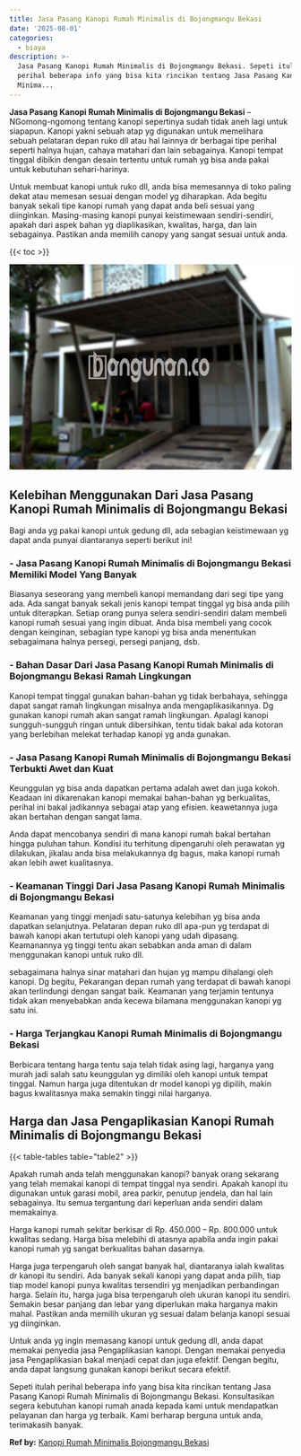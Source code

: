 ```yaml
---
title: Jasa Pasang Kanopi Rumah Minimalis di Bojongmangu Bekasi
date: '2025-08-01'
categories:
  - biaya
description: >-
  Jasa Pasang Kanopi Rumah Minimalis di Bojongmangu Bekasi. Sepeti itulah
  perihal beberapa info yang bisa kita rincikan tentang Jasa Pasang Kanopi Rumah
  Minima...
---
```


**Jasa Pasang Kanopi Rumah Minimalis di Bojongmangu Bekasi** – NGomong-ngomong tentang kanopi sepertinya sudah tidak aneh lagi untuk siapapun. Kanopi yakni sebuah atap yg digunakan untuk memelihara sebuah pelataran depan ruko dll atau hal lainnya dr berbagai tipe perihal seperti halnya hujan, cahaya matahari dan lain sebagainya. Kanopi tempat tinggal dibikin dengan desain tertentu untuk rumah yg bisa anda pakai untuk kebutuhan sehari-harinya.

Untuk membuat kanopi untuk ruko dll, anda bisa memesannya di toko paling dekat atau memesan sesuai dengan model yg diharapkan. Ada begitu banyak sekali tipe kanopi rumah yang dapat anda beli sesuai yang diinginkan. Masing-masing kanopi punyai keistimewaan sendiri-sendiri, apakah dari aspek bahan yg diaplikasikan, kwalitas, harga, dan lain sebagainya. Pastikan anda memilih canopy yang sangat sesuai untuk anda.

{{< toc >}}

![Jasa Pasang Kanopi Rumah Minimalis di Bojongmangu Bekasi](/images/harga-kanopi-minimalis-46.png)

## Kelebihan Menggunakan Dari Jasa Pasang Kanopi Rumah Minimalis di Bojongmangu Bekasi

Bagi anda yg pakai kanopi untuk gedung dll, ada sebagian keistimewaan yg dapat anda punyai diantaranya seperti berikut ini!

### \- Jasa Pasang Kanopi Rumah Minimalis di Bojongmangu Bekasi Memiliki Model Yang Banyak

Biasanya seseorang yang membeli kanopi memandang dari segi tipe yang ada. Ada sangat banyak sekali jenis kanopi tempat tinggal yg bisa anda pilih untuk diterapkan. Setiap orang punya selera sendiri-sendiri dalam membeli kanopi rumah sesuai yang ingin dibuat. Anda bisa membeli yang cocok dengan keinginan, sebagian type kanopi yg bisa anda menentukan sebagaimana halnya persegi, persegi panjang, dsb.

### \- Bahan Dasar Dari Jasa Pasang Kanopi Rumah Minimalis di Bojongmangu Bekasi Ramah Lingkungan

Kanopi tempat tinggal gunakan bahan-bahan yg tidak berbahaya, sehingga dapat sangat ramah lingkungan misalnya anda mengaplikasikannya. Dg gunakan kanopi rumah akan sangat ramah lingkungan. Apalagi kanopi sungguh-sungguh ringan untuk dibersihkan, tentu tidak bakal ada kotoran yang berlebihan melekat terhadap kanopi yg anda gunakan.

### \- Jasa Pasang Kanopi Rumah Minimalis di Bojongmangu Bekasi Terbukti Awet dan Kuat

Keunggulan yg bisa anda dapatkan pertama adalah awet dan juga kokoh. Keadaan ini dikarenakan kanopi memakai bahan-bahan yg berkualitas, perihal ini bakal jadikannya sebagai atap yang efisien. keawetannya juga akan bertahan dengan sangat lama.

Anda dapat mencobanya sendiri di mana kanopi rumah bakal bertahan hingga puluhan tahun. Kondisi itu terhitung dipengaruhi oleh perawatan yg dilakukan, jikalau anda bisa melakukannya dg bagus, maka kanopi rumah akan lebih awet kualitasnya.

### \- Keamanan Tinggi Dari Jasa Pasang Kanopi Rumah Minimalis di Bojongmangu Bekasi

Keamanan yang tinggi menjadi satu-satunya kelebihan yg bisa anda dapatkan selanjutnya. Pelataran depan ruko dll apa-pun yg terdapat di bawah kanopi akan tertutupi oleh kanopi yang udah dipasang. Keamanannya yg tinggi tentu akan sebabkan anda aman di dalam menggunakan kanopi untuk ruko dll.

sebagaimana halnya sinar matahari dan hujan yg mampu dihalangi oleh kanopi. Dg begitu, Pekarangan depan rumah yang terdapat di bawah kanopi akan terlindungi dengan sangat baik. Keamanan yang terjamin tentunya tidak akan menyebabkan anda kecewa bilamana menggunakan kanopi yg satu ini.

### \- Harga Terjangkau Kanopi Rumah Minimalis di Bojongmangu Bekasi

Berbicara tentang harga tentu saja telah tidak asing lagi, harganya yang murah jadi salah satu keunggulan yg dimiliki oleh kanopi untuk tempat tinggal. Namun harga juga ditentukan dr model kanopi yg dipilih, makin bagus kwalitasnya maka semakin tinggi nilai harganya.

## Harga dan Jasa Pengaplikasian Kanopi Rumah Minimalis di Bojongmangu Bekasi

{{< table-tables table="table2" >}}

Apakah rumah anda telah menggunakan kanopi? banyak orang sekarang yang telah memakai kanopi di tempat tinggal nya sendiri. Apakah kanopi itu digunakan untuk garasi mobil, area parkir, penutup jendela, dan hal lain sebagainya. Itu semua tergantung dari keperluan anda sendiri dalam memakainya.

Harga kanopi rumah sekitar berkisar di Rp. 450.000 – Rp. 800.000 untuk kwalitas sedang. Harga bisa melebihi di atasnya apabila anda ingin pakai kanopi rumah yg sangat berkualitas bahan dasarnya.

Harga juga terpengaruh oleh sangat banyak hal, diantaranya ialah kwalitas dr kanopi itu sendiri. Ada banyak sekali kanopi yang dapat anda pilih, tiap tiap model kanopi punya kwalitas tersendiri yg menjadikan perbandingan harga. Selain itu, harga juga bisa terpengaruh oleh ukuran kanopi itu sendiri. Semakin besar panjang dan lebar yang diperlukan maka harganya makin mahal. Pastikan anda memilih ukuran yg sesuai dalam belanja kanopi sesuai yg diinginkan.

Untuk anda yg ingin memasang kanopi untuk gedung dll, anda dapat memakai penyedia jasa Pengaplikasian kanopi. Dengan memakai penyedia jasa Pengaplikasian bakal menjadi cepat dan juga efektif. Dengan begitu, anda dapat langsung gunakan kanopi berikut secara efektif.

Sepeti itulah perihal beberapa info yang bisa kita rincikan tentang Jasa Pasang Kanopi Rumah Minimalis di Bojongmangu Bekasi. Konsultasikan segera kebutuhan kanopi rumah anada kepada kami untuk mendapatkan pelayanan dan harga yg terbaik. Kami berharap berguna untuk anda, terimakasih banyak.

**Ref by:**  [Kanopi Rumah Minimalis Bojongmangu Bekasi](https://id.wikipedia.org/wiki/Kanopi)

